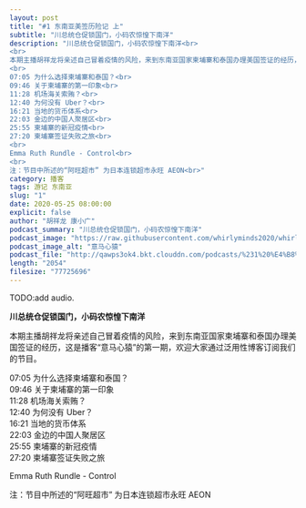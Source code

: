 ```yaml
---
layout: post
title: "#1 东南亚美签历险记 上"
subtitle: "川总统仓促锁国门，小码农惊惶下南洋"
description: "川总统仓促锁国门，小码农惊惶下南洋<br>
<br>
本期主播胡祥龙将亲述自己冒着疫情的风险，来到东南亚国家柬埔寨和泰国办理美国签证的经历，这是播客“意马心猿”的第一期，欢迎大家通过泛用性博客订阅我们的节目。<br>
<br>
07:05 为什么选择柬埔寨和泰国？<br>
09:46 关于柬埔寨的第一印象<br>
11:28 机场海关索贿？<br>
12:40 为何没有 Uber？<br>
16:21 当地的货币体系<br>
22:03 金边的中国人聚居区<br>
25:55 柬埔寨的新冠疫情<br>
27:20 柬埔寨签证失败之旅<br>
<br>
Emma Ruth Rundle - Control<br>
<br>
注：节目中所述的“阿旺超市” 为日本连锁超市永旺 AEON<br>"
category: 播客
tags: 游记 东南亚
slug: "1"
date: 2020-05-25 08:00:00 
explicit: false
author: "胡祥龙 康小广"
podcast_summary: "川总统仓促锁国门，小码农惊惶下南洋"
podcast_image: "https://raw.githubusercontent.com/whirlyminds2020/whirlyminds2020.github.io/master/assets/images/logo.png"
podcast_image_alt: "意马心猿"
podcast_file: "http://qawps3ok4.bkt.clouddn.com/podcasts/%231%20%E4%B8%9C%E5%8D%97%E4%BA%9A%E7%BE%8E%E7%AD%BE%E5%8E%86%E9%99%A9%E8%AE%B0%20%E4%B8%8A.mp3"
length: "2054"
filesize: "77725696"
---
```


TODO:add audio.

__川总统仓促锁国门，小码农惊惶下南洋__

本期主播胡祥龙将亲述自己冒着疫情的风险，来到东南亚国家柬埔寨和泰国办理美国签证的经历，这是播客“意马心猿”的第一期，欢迎大家通过泛用性博客订阅我们的节目。

07:05 为什么选择柬埔寨和泰国？  
09:46 关于柬埔寨的第一印象  
11:28 机场海关索贿？  
12:40 为何没有 Uber？  
16:21 当地的货币体系  
22:03 金边的中国人聚居区  
25:55 柬埔寨的新冠疫情  
27:20 柬埔寨签证失败之旅  

Emma Ruth Rundle - Control

注：节目中所述的“阿旺超市” 为日本连锁超市永旺 AEON
